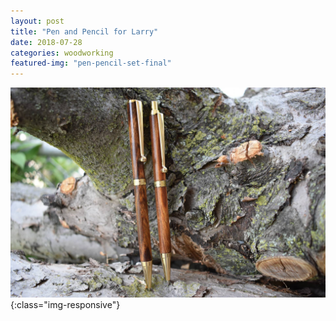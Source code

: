 ```yaml
---
layout: post
title: "Pen and Pencil for Larry"
date: 2018-07-28
categories: woodworking 
featured-img: "pen-pencil-set-final"
---
```




![pen-pencil-set-final](/assets/img/posts/pen-pencil-set-final.jpg){:class="img-responsive"}
